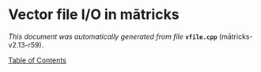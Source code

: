 
# Vector file I/O in mātricks
_This document was automatically generated from file_ **`vfile.cpp`** (mātricks-v2.13-r59).


[Table of Contents](README.md)
